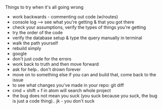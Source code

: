 Things to try when it's all going wrong

- work backwards - commenting out code (w/routes)
- console log --> see what you're getting & that you got there
- check your assumptions, verify the types of things you're getting
- try the order of the code
- verify the database setup & type the query manually in terminal
- walk the path yourself
- rebuild simply
- google
- don't just code for the errors
- work back to truth and then move forward
- ask for help.. don't drown forever
- move on to something else if you can and build that, come back to the issue
- to see what changes you've made in your repo: git diff
- cmd + shift + f in atom will search whole project
- the bug does not mean you suck (you suck because you suck, the bug is just a code thing).. jk - you don't suck
